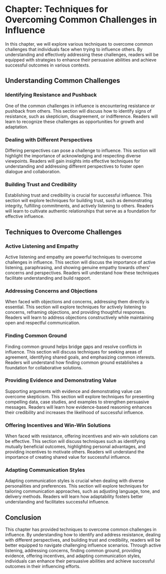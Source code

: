 Chapter: Techniques for Overcoming Common Challenges in Influence
=================================================================

In this chapter, we will explore various techniques to overcome common challenges that individuals face when trying to influence others. By understanding and effectively addressing these challenges, readers will be equipped with strategies to enhance their persuasive abilities and achieve successful outcomes in various contexts.

Understanding Common Challenges
-------------------------------

### Identifying Resistance and Pushback

One of the common challenges in influence is encountering resistance or pushback from others. This section will discuss how to identify signs of resistance, such as skepticism, disagreement, or indifference. Readers will learn to recognize these challenges as opportunities for growth and adaptation.

### Dealing with Different Perspectives

Differing perspectives can pose a challenge to influence. This section will highlight the importance of acknowledging and respecting diverse viewpoints. Readers will gain insights into effective techniques for understanding and addressing different perspectives to foster open dialogue and collaboration.

### Building Trust and Credibility

Establishing trust and credibility is crucial for successful influence. This section will explore techniques for building trust, such as demonstrating integrity, fulfilling commitments, and actively listening to others. Readers will learn to cultivate authentic relationships that serve as a foundation for effective influence.

Techniques to Overcome Challenges
---------------------------------

### Active Listening and Empathy

Active listening and empathy are powerful techniques to overcome challenges in influence. This section will discuss the importance of active listening, paraphrasing, and showing genuine empathy towards others' concerns and perspectives. Readers will understand how these techniques facilitate understanding and build rapport.

### Addressing Concerns and Objections

When faced with objections and concerns, addressing them directly is essential. This section will explore techniques for actively listening to concerns, reframing objections, and providing thoughtful responses. Readers will learn to address objections constructively while maintaining open and respectful communication.

### Finding Common Ground

Finding common ground helps bridge gaps and resolve conflicts in influence. This section will discuss techniques for seeking areas of agreement, identifying shared goals, and emphasizing common interests. Readers will understand how finding common ground establishes a foundation for collaborative solutions.

### Providing Evidence and Demonstrating Value

Supporting arguments with evidence and demonstrating value can overcome skepticism. This section will explore techniques for presenting compelling data, case studies, and examples to strengthen persuasive messages. Readers will learn how evidence-based reasoning enhances their credibility and increases the likelihood of successful influence.

### Offering Incentives and Win-Win Solutions

When faced with resistance, offering incentives and win-win solutions can be effective. This section will discuss techniques such as identifying mutually beneficial outcomes, highlighting personal advantages, and providing incentives to motivate others. Readers will understand the importance of creating shared value for successful influence.

### Adapting Communication Styles

Adapting communication styles is crucial when dealing with diverse personalities and preferences. This section will explore techniques for tailoring communication approaches, such as adjusting language, tone, and delivery methods. Readers will learn how adaptability fosters better understanding and facilitates successful influence.

Conclusion
----------

This chapter has provided techniques to overcome common challenges in influence. By understanding how to identify and address resistance, dealing with different perspectives, and building trust and credibility, readers will be better equipped to navigate challenging influence scenarios. Through active listening, addressing concerns, finding common ground, providing evidence, offering incentives, and adapting communication styles, individuals can enhance their persuasive abilities and achieve successful outcomes in their influencing efforts.
